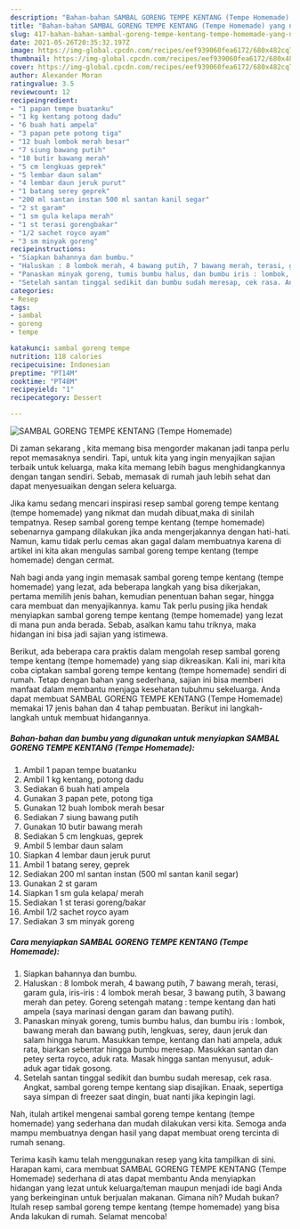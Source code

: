 ```yaml
---
description: "Bahan-bahan SAMBAL GORENG TEMPE KENTANG (Tempe Homemade) yang nikmat dan Mudah Dibuat"
title: "Bahan-bahan SAMBAL GORENG TEMPE KENTANG (Tempe Homemade) yang nikmat dan Mudah Dibuat"
slug: 417-bahan-bahan-sambal-goreng-tempe-kentang-tempe-homemade-yang-nikmat-dan-mudah-dibuat
date: 2021-05-26T20:35:32.197Z
image: https://img-global.cpcdn.com/recipes/eef939060fea6172/680x482cq70/sambal-goreng-tempe-kentang-tempe-homemade-foto-resep-utama.jpg
thumbnail: https://img-global.cpcdn.com/recipes/eef939060fea6172/680x482cq70/sambal-goreng-tempe-kentang-tempe-homemade-foto-resep-utama.jpg
cover: https://img-global.cpcdn.com/recipes/eef939060fea6172/680x482cq70/sambal-goreng-tempe-kentang-tempe-homemade-foto-resep-utama.jpg
author: Alexander Moran
ratingvalue: 3.5
reviewcount: 12
recipeingredient:
- "1 papan tempe buatanku"
- "1 kg kentang potong dadu"
- "6 buah hati ampela"
- "3 papan pete potong tiga"
- "12 buah lombok merah besar"
- "7 siung bawang putih"
- "10 butir bawang merah"
- "5 cm lengkuas geprek"
- "5 lembar daun salam"
- "4 lembar daun jeruk purut"
- "1 batang serey geprek"
- "200 ml santan instan 500 ml santan kanil segar"
- "2 st garam"
- "1 sm gula kelapa merah"
- "1 st terasi gorengbakar"
- "1/2 sachet royco ayam"
- "3 sm minyak goreng"
recipeinstructions:
- "Siapkan bahannya dan bumbu."
- "Haluskan : 8 lombok merah, 4 bawang putih, 7 bawang merah, terasi, garam gula, iris-iris : 4 lombok merah besar, 3 bawang putih, 3 bawang merah dan petey. Goreng setengah matang : tempe kentang dan hati ampela (saya marinasi dengan garam dan bawang putih)."
- "Panaskan minyak goreng, tumis bumbu halus, dan bumbu iris : lombok, bawang merah dan bawang putih, lengkuas, serey, daun jeruk dan salam hingga harum. Masukkan tempe, kentang dan hati ampela, aduk rata, biarkan sebentar hingga bumbu meresap. Masukkan santan dan petey serta royco, aduk rata. Masak hingga santan menyusut, aduk-aduk agar tidak gosong."
- "Setelah santan tinggal sedikit dan bumbu sudah meresap, cek rasa. Angkat, sambal goreng tempe kentang siap disajikan. Enaak, sepertiga saya simpan di freezer saat dingin, buat nanti jika kepingin lagi."
categories:
- Resep
tags:
- sambal
- goreng
- tempe

katakunci: sambal goreng tempe 
nutrition: 118 calories
recipecuisine: Indonesian
preptime: "PT14M"
cooktime: "PT48M"
recipeyield: "1"
recipecategory: Dessert

---
```



![SAMBAL GORENG TEMPE KENTANG (Tempe Homemade)](https://img-global.cpcdn.com/recipes/eef939060fea6172/680x482cq70/sambal-goreng-tempe-kentang-tempe-homemade-foto-resep-utama.jpg)

Di zaman  sekarang , kita memang bisa mengorder makanan jadi tanpa perlu repot memasaknya sendiri. Tapi, untuk kita yang ingin menyajikan sajian terbaik untuk keluarga, maka kita memang lebih bagus menghidangkannya dengan tangan sendiri. Sebab, memasak di rumah jauh lebih sehat dan dapat menyesuaikan dengan selera keluarga.

Jika kamu sedang mencari inspirasi resep sambal goreng tempe kentang (tempe homemade) yang nikmat dan mudah dibuat,maka di sinilah tempatnya. Resep sambal goreng tempe kentang (tempe homemade)  sebenarnya gampang dilakukan jika anda mengerjakannya dengan hati-hati. Namun, kamu tidak perlu cemas akan gagal dalam membuatnya 
karena di artikel ini kita akan mengulas sambal goreng tempe kentang (tempe homemade) dengan cermat.  



Nah bagi anda yang ingin memasak sambal goreng tempe kentang (tempe homemade) yang lezat, ada beberapa langkah yang bisa dikerjakan, pertama memilih jenis bahan, kemudian penentuan bahan segar, hingga cara membuat dan menyajikannya. kamu Tak perlu pusing jika hendak menyiapkan sambal goreng tempe kentang (tempe homemade) yang lezat di mana pun anda berada. Sebab, asalkan kamu  tahu triknya, maka hidangan ini bisa jadi sajian yang istimewa.

Berikut, ada beberapa cara praktis  dalam mengolah resep sambal goreng tempe kentang (tempe homemade) yang siap dikreasikan. Kali ini, mari kita coba ciptakan sambal goreng tempe kentang (tempe homemade) sendiri di rumah. Tetap dengan bahan yang sederhana, sajian ini bisa memberi manfaat dalam membantu menjaga kesehatan tubuhmu sekeluarga. Anda dapat membuat SAMBAL GORENG TEMPE KENTANG (Tempe Homemade) memakai 17 jenis bahan dan 4 tahap pembuatan. Berikut ini langkah-langkah untuk membuat hidangannya.

<!--inarticleads1-->

##### Bahan-bahan dan bumbu yang digunakan untuk menyiapkan SAMBAL GORENG TEMPE KENTANG (Tempe Homemade):

1. Ambil 1 papan tempe buatanku
1. Ambil 1 kg kentang, potong dadu
1. Sediakan 6 buah hati ampela
1. Gunakan 3 papan pete, potong tiga
1. Gunakan 12 buah lombok merah besar
1. Sediakan 7 siung bawang putih
1. Gunakan 10 butir bawang merah
1. Sediakan 5 cm lengkuas, geprek
1. Ambil 5 lembar daun salam
1. Siapkan 4 lembar daun jeruk purut
1. Ambil 1 batang serey, geprek
1. Sediakan 200 ml santan instan (500 ml santan kanil segar)
1. Gunakan 2 st garam
1. Siapkan 1 sm gula kelapa/ merah
1. Sediakan 1 st terasi goreng/bakar
1. Ambil 1/2 sachet royco ayam
1. Sediakan 3 sm minyak goreng




<!--inarticleads2-->

##### Cara menyiapkan SAMBAL GORENG TEMPE KENTANG (Tempe Homemade):

1. Siapkan bahannya dan bumbu.
1. Haluskan : 8 lombok merah, 4 bawang putih, 7 bawang merah, terasi, garam gula, iris-iris : 4 lombok merah besar, 3 bawang putih, 3 bawang merah dan petey. Goreng setengah matang : tempe kentang dan hati ampela (saya marinasi dengan garam dan bawang putih).
1. Panaskan minyak goreng, tumis bumbu halus, dan bumbu iris : lombok, bawang merah dan bawang putih, lengkuas, serey, daun jeruk dan salam hingga harum. Masukkan tempe, kentang dan hati ampela, aduk rata, biarkan sebentar hingga bumbu meresap. Masukkan santan dan petey serta royco, aduk rata. Masak hingga santan menyusut, aduk-aduk agar tidak gosong.
1. Setelah santan tinggal sedikit dan bumbu sudah meresap, cek rasa. Angkat, sambal goreng tempe kentang siap disajikan. Enaak, sepertiga saya simpan di freezer saat dingin, buat nanti jika kepingin lagi.




Nah, itulah artikel mengenai  sambal goreng tempe kentang (tempe homemade)  yang sederhana dan mudah dilakukan versi kita. Semoga anda mampu membuatnya dengan hasil yang dapat membuat oreng tercinta di rumah senang. 

Terima kasih kamu telah menggunakan resep yang kita tampilkan di sini. Harapan kami, cara membuat  SAMBAL GORENG TEMPE KENTANG (Tempe Homemade) sederhana di atas dapat membantu Anda menyiapkan hidangan yang lezat untuk keluarga/teman maupun menjadi ide bagi Anda yang berkeinginan untuk berjualan makanan. Gimana nih? Mudah bukan? Itulah resep sambal goreng tempe kentang (tempe homemade) yang bisa Anda lakukan di rumah. Selamat mencoba!


